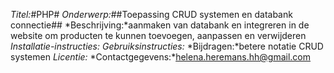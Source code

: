 *Titel:*#PHP#
*Onderwerp:*##Toepassing CRUD systemen en databank connectie##
*Beschrijving:*aanmaken van databank en integreren in de website om producten te kunnen toevoegen, aanpassen en verwijderen
*Installatie-instructies:*
*Gebruiksinstructies:*
*Bijdragen:*betere notatie CRUD systemen
*Licentie:*
*Contactgegevens:*helena.heremans.hh@gmail.com
